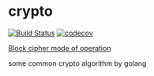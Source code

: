# crypto
[![Build Status](https://travis-ci.org/wusphinx/crypto.svg?branch=master)](https://travis-ci.org/wusphinx/crypto)
[![codecov](https://codecov.io/gh/wusphinx/crypto/branch/master/graph/badge.svg)](https://codecov.io/gh/wusphinx/crypto)

[Block cipher mode of operation](https://en.wikipedia.org/wiki/Block_cipher_mode_of_operation)

some common crypto algorithm by golang
